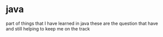 # java
part of things that I have learned in java
these are the question that have and still helping to keep me on the track
